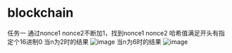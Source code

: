 # blockchain
任务一
通过nonce1 nonce2不断加1，找到nonce1 nonce2 哈希值满足开头有指定个16进制0
当n为2时的结果
![image](https://user-images.githubusercontent.com/83274325/116213575-7d989d80-a778-11eb-9c3f-87f977c2aa46.png)
当n为6时的结果
![image](https://user-images.githubusercontent.com/83274325/116214288-221adf80-a779-11eb-985b-54b375b2acb8.png)
